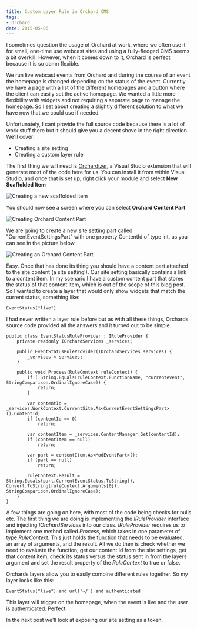 ```yaml
---
title: Custom Layer Rule in Orchard CMS
tags:
- Orchard
date: 2015-05-06
---
```

I sometimes question the usage of Orchard at work, where we often use it for small, one-time use webcast sites and using a fully-fledged CMS seems a bit overkill. However, when it comes down to it, Orchard is perfect because it is so damn flexible. 

We run live webcast events from Orchard and during the course of an event the homepage is changed depending on the status of the event. Currently we have a page with a list of the different homepages and a button where the client can easily set the active homepage. We wanted a little more flexibility with widgets and not requiring a separate page to manage the homepage. So I set about creating a slightly different solution to what we have now that we could use if needed.

Unfortunately, I cant provide the full source code because there is a lot of work stuff there but it should give you a decent shove in the right direction. We'll cover:

 - Creating a site setting
 - Creating a custom layer rule

The first thing we will need is [Orchardizer][1], a Visual Studio extension that will generate most of the code here for us. You can install it from within Visual Studio, and once that is set up, right click your module and select **New Scaffolded Item**

![Creating a new scaffolded item][2]

You should now see a screen where you can select **Orchard Content Part**

![Creating Orchard Content Part][3]

We are going to create a new site setting part called "CurrentEventSettingsPart" with one property ContentId of type int, as you can see in the picture below

![Creating an Orchard Content Part][4]

Easy. Once that has done its thing you should have a content part attached to the site content (a site setting!). Our site setting basically contains a link to a content item. In my scenario I have a custom content part that stores the status of that content item, which is out of the scope of this blog post. So I wanted to create a layer that would only show widgets that match the current status, something like:

    EventStatus("live")

I had never written a layer rule before but as with all these things, Orchards source code provided all the answers and it turned out to be simple.

    public class EventStatusRuleProvider : IRuleProvider {
    	private readonly IOrchardServices _services;
    
    	public EventStatusRuleProvider(IOrchardServices services) {
    		_services = services;
    	}
    
    	public void Process(RuleContext ruleContext) {
    		if (!String.Equals(ruleContext.FunctionName, "currentevent", StringComparison.OrdinalIgnoreCase)) {
    			return;
    		}
    
    		var contentId = _services.WorkContext.CurrentSite.As<CurrentEventSettingsPart>().ContentId;
    		if (contentId == 0)
    			return;
    
    		var contentItem = _services.ContentManager.Get(contentId);
    		if (contentItem == null)
    			return;
    
    		var part = contentItem.As<ModEventPart>();
    		if (part == null)
    			return;
    
    		ruleContext.Result = String.Equals(part.CurrentEventStatus.ToString(), Convert.ToString(ruleContext.Arguments[0]), StringComparison.OrdinalIgnoreCase);
    	}
    }

A few things are going on here, with most of the code being checks for nulls etc. The first thing we are doing is implementing the *IRuleProvider* interface and injecting *IOrchardServices* into our class. *IRuleProvider* requires us to implement one method called *Process*, which takes in one parameter of type *RuleContext*. This just holds the function that needs to be evaluated, an array of arguments, and the result. All we do then is check whether we need to evaluate the function, get our content id from the site settings, get that content item, check its status versus the status sent in from the layers argument and set the result property of the *RuleContext* to true or false.

Orchards layers allow you to easily combine different rules together. So my layer looks like this:

    EventStatus("live") and url('~/') and authenticated

This layer will trigger on the homepage, when the event is live and the user is authenticated. Perfect. 

In the next post we'll look at exposing our site setting as a token.

  [1]: http://arkleseizure.net/introducing-orchardizer-a-visual-studio-extension-for-orchard-developers
  [2]: /Media/Arkleseizure/Images/scaffold3.png
  [3]: /Media/Arkleseizure/Images/scaffold4.png
  [4]: /Media/Arkleseizure/Images/scaffold5.png